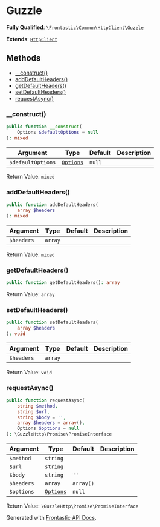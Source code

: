 #  Guzzle

**Fully Qualified**: [`\Frontastic\Common\HttpClient\Guzzle`](../../../src/php/HttpClient/Guzzle.php)

**Extends**: [`HttpClient`](../HttpClient.md)

## Methods

* [__construct()](#__construct)
* [addDefaultHeaders()](#adddefaultheaders)
* [getDefaultHeaders()](#getdefaultheaders)
* [setDefaultHeaders()](#setdefaultheaders)
* [requestAsync()](#requestasync)

### __construct()

```php
public function __construct(
    Options $defaultOptions = null
): mixed
```

Argument|Type|Default|Description
--------|----|-------|-----------
`$defaultOptions`|[`Options`](Options.md)|`null`|

Return Value: `mixed`

### addDefaultHeaders()

```php
public function addDefaultHeaders(
    array $headers
): mixed
```

Argument|Type|Default|Description
--------|----|-------|-----------
`$headers`|`array`||

Return Value: `mixed`

### getDefaultHeaders()

```php
public function getDefaultHeaders(): array
```

Return Value: `array`

### setDefaultHeaders()

```php
public function setDefaultHeaders(
    array $headers
): void
```

Argument|Type|Default|Description
--------|----|-------|-----------
`$headers`|`array`||

Return Value: `void`

### requestAsync()

```php
public function requestAsync(
    string $method,
    string $url,
    string $body = '',
    array $headers = array(),
    Options $options = null
): \GuzzleHttp\Promise\PromiseInterface
```

Argument|Type|Default|Description
--------|----|-------|-----------
`$method`|`string`||
`$url`|`string`||
`$body`|`string`|`''`|
`$headers`|`array`|`array()`|
`$options`|[`Options`](Options.md)|`null`|

Return Value: `\GuzzleHttp\Promise\PromiseInterface`

Generated with [Frontastic API Docs](https://github.com/FrontasticGmbH/apidocs).
